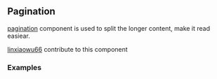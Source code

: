 ## Pagination

[pagination](http://www.materialscss.com/pagination) component is used to split the longer content, make it read easiear.

[linxiaowu66](https://github.com/linxiaowu66) contribute to this component

### Examples
